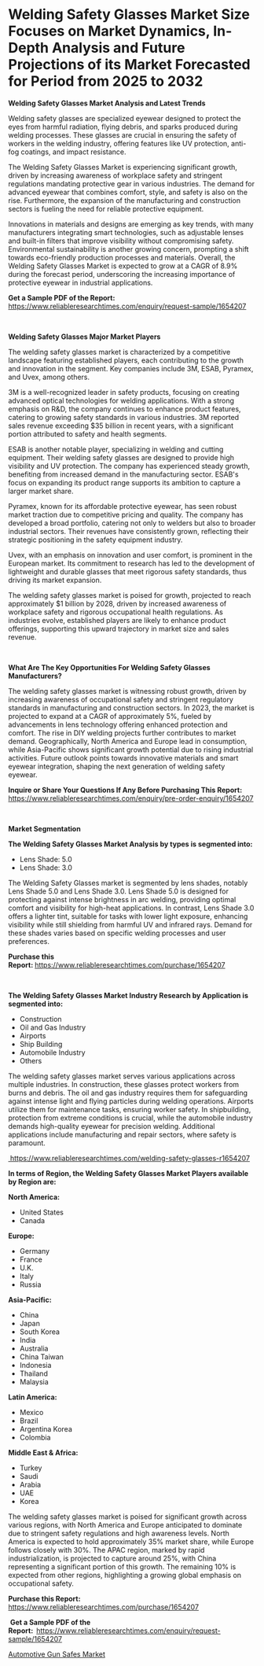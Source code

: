 <p><h1>Welding Safety Glasses Market Size Focuses on Market Dynamics, In-Depth Analysis and Future Projections of its Market Forecasted for Period from 2025 to 2032</h1></p><p><strong>Welding Safety Glasses Market Analysis and Latest Trends</strong></p>
<p><p>Welding safety glasses are specialized eyewear designed to protect the eyes from harmful radiation, flying debris, and sparks produced during welding processes. These glasses are crucial in ensuring the safety of workers in the welding industry, offering features like UV protection, anti-fog coatings, and impact resistance. </p><p>The Welding Safety Glasses Market is experiencing significant growth, driven by increasing awareness of workplace safety and stringent regulations mandating protective gear in various industries. The demand for advanced eyewear that combines comfort, style, and safety is also on the rise. Furthermore, the expansion of the manufacturing and construction sectors is fueling the need for reliable protective equipment.</p><p>Innovations in materials and designs are emerging as key trends, with many manufacturers integrating smart technologies, such as adjustable lenses and built-in filters that improve visibility without compromising safety. Environmental sustainability is another growing concern, prompting a shift towards eco-friendly production processes and materials. Overall, the Welding Safety Glasses Market is expected to grow at a CAGR of 8.9% during the forecast period, underscoring the increasing importance of protective eyewear in industrial applications.</p></p>
<p><strong>Get a Sample PDF of the Report:&nbsp;</strong> <a href="https://www.reliableresearchtimes.com/enquiry/request-sample/1654207?utm_campaign=2629&utm_medium=2&utm_source=Github&utm_content=ia&utm_term=05042025&utm_id=welding-safety-glasses">https://www.reliableresearchtimes.com/enquiry/request-sample/1654207</a></p>
<p>&nbsp;</p>
<p><strong>Welding Safety Glasses Major Market Players</strong></p>
<p><p>The welding safety glasses market is characterized by a competitive landscape featuring established players, each contributing to the growth and innovation in the segment. Key companies include 3M, ESAB, Pyramex, and Uvex, among others.</p><p>3M is a well-recognized leader in safety products, focusing on creating advanced optical technologies for welding applications. With a strong emphasis on R&D, the company continues to enhance product features, catering to growing safety standards in various industries. 3M reported sales revenue exceeding $35 billion in recent years, with a significant portion attributed to safety and health segments.</p><p>ESAB is another notable player, specializing in welding and cutting equipment. Their welding safety glasses are designed to provide high visibility and UV protection. The company has experienced steady growth, benefiting from increased demand in the manufacturing sector. ESAB's focus on expanding its product range supports its ambition to capture a larger market share.</p><p>Pyramex, known for its affordable protective eyewear, has seen robust market traction due to competitive pricing and quality. The company has developed a broad portfolio, catering not only to welders but also to broader industrial sectors. Their revenues have consistently grown, reflecting their strategic positioning in the safety equipment industry.</p><p>Uvex, with an emphasis on innovation and user comfort, is prominent in the European market. Its commitment to research has led to the development of lightweight and durable glasses that meet rigorous safety standards, thus driving its market expansion.</p><p>The welding safety glasses market is poised for growth, projected to reach approximately $1 billion by 2028, driven by increased awareness of workplace safety and rigorous occupational health regulations. As industries evolve, established players are likely to enhance product offerings, supporting this upward trajectory in market size and sales revenue.</p></p>
<p>&nbsp;</p>
<p><strong>What Are The Key Opportunities For Welding Safety Glasses Manufacturers?</strong></p>
<p><p>The welding safety glasses market is witnessing robust growth, driven by increasing awareness of occupational safety and stringent regulatory standards in manufacturing and construction sectors. In 2023, the market is projected to expand at a CAGR of approximately 5%, fueled by advancements in lens technology offering enhanced protection and comfort. The rise in DIY welding projects further contributes to market demand. Geographically, North America and Europe lead in consumption, while Asia-Pacific shows significant growth potential due to rising industrial activities. Future outlook points towards innovative materials and smart eyewear integration, shaping the next generation of welding safety eyewear.</p></p>
<p><strong>Inquire or Share Your Questions If Any Before Purchasing This Report:</strong> <a href="https://www.reliableresearchtimes.com/enquiry/pre-order-enquiry/1654207?utm_campaign=2629&utm_medium=2&utm_source=Github&utm_content=ia&utm_term=05042025&utm_id=welding-safety-glasses">https://www.reliableresearchtimes.com/enquiry/pre-order-enquiry/1654207</a></p>
<p>&nbsp;</p>
<p><strong>Market Segmentation</strong></p>
<p><strong>The Welding Safety Glasses Market Analysis by types is segmented into:</strong></p>
<p><ul><li>Lens Shade: 5.0</li><li>Lens Shade: 3.0</li></ul></p>
<p><p>The Welding Safety Glasses market is segmented by lens shades, notably Lens Shade 5.0 and Lens Shade 3.0. Lens Shade 5.0 is designed for protecting against intense brightness in arc welding, providing optimal comfort and visibility for high-heat applications. In contrast, Lens Shade 3.0 offers a lighter tint, suitable for tasks with lower light exposure, enhancing visibility while still shielding from harmful UV and infrared rays. Demand for these shades varies based on specific welding processes and user preferences.</p></p>
<p><strong>Purchase this Report:&nbsp;</strong><a href="https://www.reliableresearchtimes.com/purchase/1654207?utm_campaign=2629&utm_medium=2&utm_source=Github&utm_content=ia&utm_term=05042025&utm_id=welding-safety-glasses">https://www.reliableresearchtimes.com/purchase/1654207</a></p>
<p>&nbsp;</p>
<p><strong>The Welding Safety Glasses Market Industry Research by Application is segmented into:</strong></p>
<p><ul><li>Construction</li><li>Oil and Gas Industry</li><li>Airports</li><li>Ship Building</li><li>Automobile Industry</li><li>Others</li></ul></p>
<p><p>The welding safety glasses market serves various applications across multiple industries. In construction, these glasses protect workers from burns and debris. The oil and gas industry requires them for safeguarding against intense light and flying particles during welding operations. Airports utilize them for maintenance tasks, ensuring worker safety. In shipbuilding, protection from extreme conditions is crucial, while the automobile industry demands high-quality eyewear for precision welding. Additional applications include manufacturing and repair sectors, where safety is paramount.</p></p>
<p><a href="https://www.reliableresearchtimes.com/welding-safety-glasses-r1654207?utm_campaign=2629&utm_medium=2&utm_source=Github&utm_content=ia&utm_term=05042025&utm_id=welding-safety-glasses">&nbsp;https://www.reliableresearchtimes.com/welding-safety-glasses-r1654207</a></p>
<p><strong>In terms of Region, the Welding Safety Glasses Market Players available by Region are:</strong></p>
<p>
    <p> <strong> North America: </strong>
        <ul>
            <li>United States</li>
            <li>Canada</li>
        </ul>
        </p> 
    <p> <strong> Europe: </strong>
        <ul>
            <li>Germany</li>
            <li>France</li>
            <li>U.K.</li>
            <li>Italy</li>
            <li>Russia</li>
        </ul>
        </p> 
    <p> <strong> Asia-Pacific: </strong>
        <ul>
            <li>China</li>
            <li>Japan</li>
            <li>South Korea</li>
            <li>India</li>
            <li>Australia</li>
            <li>China Taiwan</li>
            <li>Indonesia</li>
            <li>Thailand</li>
            <li>Malaysia</li>
        </ul>
        </p> 
    <p> <strong> Latin America: </strong>
        <ul>
            <li>Mexico</li>
            <li>Brazil</li>
            <li>Argentina Korea</li>
            <li>Colombia</li>
        </ul>
        </p> 
    <p> <strong> Middle East & Africa: </strong>
        <ul>
            <li>Turkey</li>
            <li>Saudi</li>
            <li>Arabia</li>
            <li>UAE</li>
            <li>Korea</li>
        </ul>
    </p>
    </p>
<p><p>The welding safety glasses market is poised for significant growth across various regions, with North America and Europe anticipated to dominate due to stringent safety regulations and high awareness levels. North America is expected to hold approximately 35% market share, while Europe follows closely with 30%. The APAC region, marked by rapid industrialization, is projected to capture around 25%, with China representing a significant portion of this growth. The remaining 10% is expected from other regions, highlighting a growing global emphasis on occupational safety.</p></p>
<p><strong>Purchase this Report: </strong><a href="https://www.reliableresearchtimes.com/purchase/1654207?utm_campaign=2629&utm_medium=2&utm_source=Github&utm_content=ia&utm_term=05042025&utm_id=welding-safety-glasses">https://www.reliableresearchtimes.com/purchase/1654207</a></p>
<p>&nbsp;<strong>Get a Sample PDF of the Report:&nbsp;&nbsp;</strong><a href="https://www.reliableresearchtimes.com/enquiry/request-sample/1654207?utm_campaign=2629&utm_medium=2&utm_source=Github&utm_content=ia&utm_term=05042025&utm_id=welding-safety-glasses">https://www.reliableresearchtimes.com/enquiry/request-sample/1654207</a></p>
<p><strong></strong></p>
<p><p><a href="https://github.com/ulyssacrayne00231/Market-Research-Report-List-1/blob/main/automotive-gun-safes-market.md?utm_campaign=2629&utm_medium=2&utm_source=Github&utm_content=ia&utm_term=05042025&utm_id=welding-safety-glasses">Automotive Gun Safes Market</a></p></p>